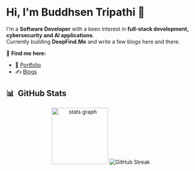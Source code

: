 # Hi, I'm Buddhsen Tripathi 👋

I'm a **Software Developer** with a keen interest in **full-stack development, cybersecurity and AI applications**.  
Currently building **DeepFind.Me** and write a few blogs here and there.

🔗 **Find me here:**  
- 🚀 [Portfolio](https://www.buddhsentripathi.com)  
- ✍️ [Blogs](https://www.buddhsentripathi.com/blogs)  

## 📊 &nbsp;GitHub Stats

<div align="center">
  <img src="https://github-readme-stats.vercel.app/api?username=buddhsen-tripathi&hide_title=true&hide_rank=false&show_icons=true&include_all_commits=true&count_private=true&disable_animations=false&theme=onedark&locale=en&hide_border=false&order=1" height="150" alt="stats graph" />
  <img src="https://streak-stats.demolab.com/?user=buddhsen-tripathi&theme=gruvbox" alt="GitHub Streak"/>
</div>
